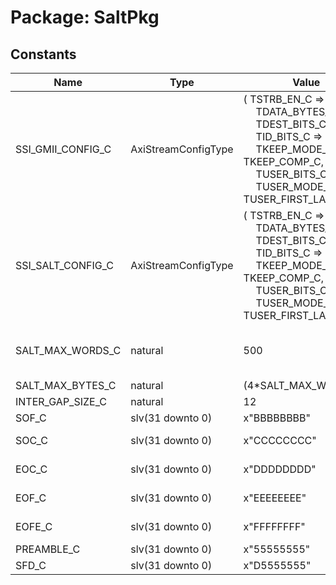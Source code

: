 # Package: SaltPkg

## Constants

| Name              | Type                | Value                                                                                                                                                                                                                                                                                                                                                                                                                                            | Description                                               |
| ----------------- | ------------------- | ------------------------------------------------------------------------------------------------------------------------------------------------------------------------------------------------------------------------------------------------------------------------------------------------------------------------------------------------------------------------------------------------------------------------------------------------ | --------------------------------------------------------- |
| SSI_GMII_CONFIG_C | AxiStreamConfigType |  (       TSTRB_EN_C    => false,<br><span style="padding-left:20px">       TDATA_BYTES_C => 1,<br><span style="padding-left:20px">       TDEST_BITS_C  => 8,<br><span style="padding-left:20px">       TID_BITS_C    => 0,<br><span style="padding-left:20px">       TKEEP_MODE_C  => TKEEP_COMP_C,<br><span style="padding-left:20px">       TUSER_BITS_C  => 2,<br><span style="padding-left:20px">       TUSER_MODE_C  => TUSER_FIRST_LAST_C) |                                                           |
| SSI_SALT_CONFIG_C | AxiStreamConfigType |  (       TSTRB_EN_C    => false,<br><span style="padding-left:20px">       TDATA_BYTES_C => 4,<br><span style="padding-left:20px">       TDEST_BITS_C  => 8,<br><span style="padding-left:20px">       TID_BITS_C    => 0,<br><span style="padding-left:20px">       TKEEP_MODE_C  => TKEEP_COMP_C,<br><span style="padding-left:20px">       TUSER_BITS_C  => 2,<br><span style="padding-left:20px">       TUSER_MODE_C  => TUSER_FIRST_LAST_C) |                                                           |
| SALT_MAX_WORDS_C  | natural             |  500                                                                                                                                                                                                                                                                                                                                                                                                                                             | Limited by 32-bit x 9-bit address TX DATAGRAM_BUFFER FIFO |
| SALT_MAX_BYTES_C  | natural             |  (4*SALT_MAX_WORDS_C)                                                                                                                                                                                                                                                                                                                                                                                                                            |                                                           |
| INTER_GAP_SIZE_C  | natural             |  12                                                                                                                                                                                                                                                                                                                                                                                                                                              |                                                           |
| SOF_C             | slv(31 downto 0)    |  x"BBBBBBBB"                                                                                                                                                                                                                                                                                                                                                                                                                                     | SOF  = start of frame                                     |
| SOC_C             | slv(31 downto 0)    |  x"CCCCCCCC"                                                                                                                                                                                                                                                                                                                                                                                                                                     | SOC  = start of continuation                              |
| EOC_C             | slv(31 downto 0)    |  x"DDDDDDDD"                                                                                                                                                                                                                                                                                                                                                                                                                                     | EOC  = end of continuation                                |
| EOF_C             | slv(31 downto 0)    |  x"EEEEEEEE"                                                                                                                                                                                                                                                                                                                                                                                                                                     | EOF  = end of frame w/out errors                          |
| EOFE_C            | slv(31 downto 0)    |  x"FFFFFFFF"                                                                                                                                                                                                                                                                                                                                                                                                                                     | EOFE = end of frame w/ errors                             |
| PREAMBLE_C        | slv(31 downto 0)    |  x"55555555"                                                                                                                                                                                                                                                                                                                                                                                                                                     |                                                           |
| SFD_C             | slv(31 downto 0)    |  x"D5555555"                                                                                                                                                                                                                                                                                                                                                                                                                                     |                                                           |
